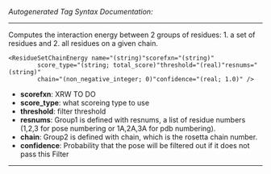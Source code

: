 _Autogenerated Tag Syntax Documentation:_

---
Computes the interaction energy between 2 groups of residues: 1. a set of residues and 2. all residues on a given chain.

```
<ResidueSetChainEnergy name="(string)"scorefxn="(string)"
        score_type="(string; total_score)"threshold="(real)"resnums="(string)"
        chain="(non_negative_integer; 0)"confidence="(real; 1.0)" />
```

-   **scorefxn**: XRW TO DO
-   **score_type**: what scoreing type to use
-   **threshold**: filter threshold
-   **resnums**: Group1 is defined with resnums, a list of residue numbers (1,2,3 for pose numbering or 1A,2A,3A for pdb numbering).
-   **chain**: Group2 is defined with chain, which is the rosetta chain number.
-   **confidence**: Probability that the pose will be filtered out if it does not pass this Filter

---

